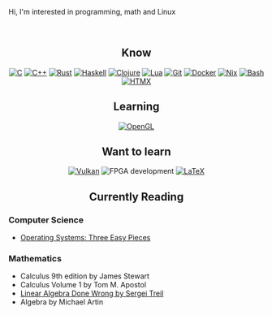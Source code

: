 <p>Hi, I'm interested in programming, math and Linux</p></br >

<h2 align="center">Know</h2>
<div align="center">
    <a href="https://gcc.gnu.org/"><img
            src="https://img.shields.io/badge/C-00599C?style=for-the-badge&logo=c&logoColor=white"
            alt="C" /></a>
    <a href="https://en.cppreference.com/"><img
            src="https://img.shields.io/badge/C%2B%2B-00599C?style=for-the-badge&logo=c%2B%2B&logoColor=white"
            alt="C++" /></a>
    <a href="https://rust-lang.org/"><img
            src="https://img.shields.io/badge/Rust-black?style=for-the-badge&logo=rust&logoColor=#E57324"
            alt="Rust" /></a>
    <a href="https://haskell.org/"><img
            src="https://img.shields.io/badge/Haskell-5e5086?style=for-the-badge&logo=haskell&logoColor=white"
            alt="Haskell" /></a>
    <a href="https://www.clojure.org/"><img
            src="https://img.shields.io/badge/Clojure-5881D8?style=for-the-badge&logo=clojure&logoColor=white"
            alt="Clojure" /></a>
    <a href="https://www.lua.org/"><img
            src="https://img.shields.io/badge/Lua-2C2D72?style=for-the-badge&logo=lua&logoColor=white" alt="Lua" /></a>
    <a href="https://git-scm.com/"><img
            src="https://img.shields.io/badge/GIT-E44C30?style=for-the-badge&logo=git&logoColor=white"
            alt="Git" /></a>
    <a href="https://www.docker.com/"><img
            src="https://img.shields.io/badge/docker-%230db7ed.svg?style=for-the-badge&logo=docker&logoColor=white"
            alt="Docker" /></a>
    <a href="https://nixos.org/"><img
            src="https://img.shields.io/badge/NIX-5277C3.svg?style=for-the-badge&logo=NixOS&logoColor=white"
            alt="Nix" /></a>
    <a href="https://www.gnu.org/software/bash/"><img
            src="https://img.shields.io/badge/Shell_Script-121011?style=for-the-badge&logo=gnu-bash&logoColor=white"
            alt="Bash" /></a>
    <a href="https://htmx.org/"><img
            src="https://img.shields.io/badge/%3C/%3E%20htmx-3D72D7?style=for-the-badge&logo=mysl&logoColor=white"
            alt="HTMX" /></a>
</div>

<h2 align="center">Learning</h2>
<div align="center">
    <a href="https://www.opengl.org/"><img
            src="https://img.shields.io/badge/OpenGL-%23FFFFFF.svg?style=for-the-badge&logo=opengl"
            alt="OpenGL" /></a>
</div>

<h2 align="center">Want to learn</h2>
<div align="center">
    <a href="https://www.vulkan.org/"><img
            src="https://img.shields.io/badge/Vulkan-AC162C.svg?style=for-the-badge&logo=vulkan&logoColor=white"
            alt="Vulkan" /></a>
    <img
         src="https://img.shields.io/badge/FPGA%20development-red?style=for-the-badge"
         alt="FPGA development" />
    <a href="https://www.latex-project.org/"><img
            src="https://img.shields.io/badge/LaTeX-47A141?style=for-the-badge&logo=LaTeX&logoColor=white"
            alt="LaTeX" /></a>
</div>

<h2 align="center">Currently Reading</h2>
<h3>Computer Science</h3>
<ul>
    <li><a href="https://pages.cs.wisc.edu/~remzi/OSTEP/">Operating Systems: Three Easy Pieces</a></li>
</ul>
<h3>Mathematics</h3>
<ul>
    <li>Calculus 9th edition by James Stewart</li>
    <li>Calculus Volume 1 by Tom M. Apostol</li>
    <li><a href="https://www.math.brown.edu/streil/papers/LADW/LADW.html">Linear Algebra Done Wrong by Sergei Treil</a></li>
    <li>Algebra by Michael Artin</li>
</div>
